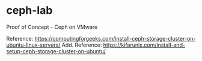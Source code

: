 # ceph-lab
Proof of Concept - Ceph on VMware

Reference: https://computingforgeeks.com/install-ceph-storage-cluster-on-ubuntu-linux-servers/
Add. Reference: https://kifarunix.com/install-and-setup-ceph-storage-cluster-on-ubuntu/

